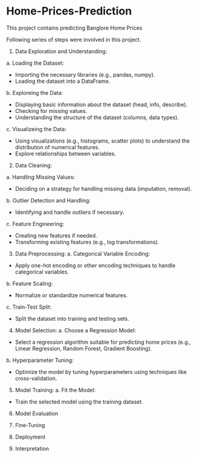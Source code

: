 # Home-Prices-Prediction
This project contains predicting  Banglore Home Prices

Following series of steps were involved in this project. 

1. Data Exploration and Understanding:

a. Loading the Dataset:

- Importing the necessary libraries (e.g., pandas, numpy).
- Loading the dataset into a DataFrame.

b. Exploreing the Data:

- Displaying basic information about the dataset (head, info, describe).
- Checking for missing values.
- Understanding the structure of the dataset (columns, data types).

c. Visualizeing the Data:

- Using visualizations (e.g., histograms, scatter plots) to understand the distribution of numerical features.
- Explore relationships between variables.



2. Data Cleaning:

a. Handling Missing Values:
- Deciding on a strategy for handling missing data (imputation, removal).

b. Outlier Detection and Handling:
- Identifying and handle outliers if necessary.

c. Feature Engineering:
- Creating new features if needed.
- Transforming existing features (e.g., log transformations).



3. Data Preprocessing:
a. Categorical Variable Encoding:
- Apply one-hot encoding or other encoding techniques to handle categorical variables.

b. Feature Scaling:
- Normalize or standardize numerical features.

c. Train-Test Split:
- Split the dataset into training and testing sets.



4. Model Selection:
a. Choose a Regression Model:
- Select a regression algorithm suitable for predicting home prices (e.g., Linear Regression, Random Forest, Gradient Boosting).

b. Hyperparameter Tuning:
- Optimize the model by tuning hyperparameters using techniques like cross-validation.



5. Model Training:
a. Fit the Model:
- Train the selected model using the training dataset.


6. Model Evaluation


7. Fine-Tuning


8. Deployment


9. Interpretation
